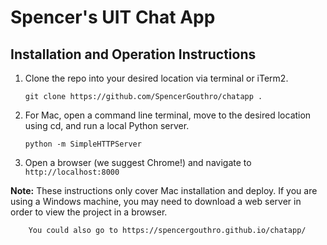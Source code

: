 # Spencer's UIT Chat App

## Installation and Operation Instructions

1. Clone the repo into your desired location via terminal or iTerm2.

   `git clone https://github.com/SpencerGouthro/chatapp .`

2. For Mac, open a command line terminal, move to the desired location using cd, and run a local Python server.

   `python -m SimpleHTTPServer`

3. Open a browser (we suggest Chrome!) and navigate to `http://localhost:8000`

**Note:** These instructions only cover Mac installation and deploy. If you are using a Windows machine, you may need to download a web server in order to view the project in a browser.

        You could also go to https://spencergouthro.github.io/chatapp/ 